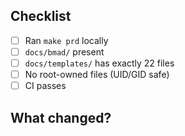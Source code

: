 ## Checklist
- [ ] Ran `make prd` locally
- [ ] `docs/bmad/` present
- [ ] `docs/templates/` has exactly 22 files
- [ ] No root-owned files (UID/GID safe)
- [ ] CI passes

## What changed?
